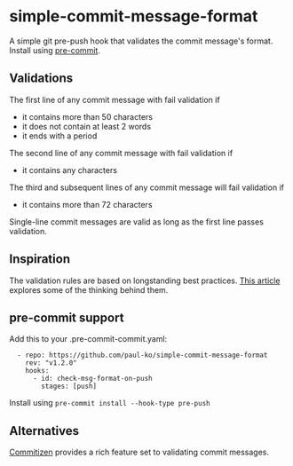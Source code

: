 # simple-commit-message-format
A simple git pre-push hook that validates the commit message's format.
Install using [pre-commit](https://pre-commit.com/).

## Validations
The first line of any commit message with fail validation if

* it contains more than 50 characters
* it does not contain at least 2 words
* it ends with a period

The second line of any commit message with fail validation if

* it contains any characters

The third and subsequent lines of any commit message will fail validation if

* it contains more than 72 characters

Single-line commit messages are valid as long as the first line passes validation.

## Inspiration
The validation rules are based on longstanding best practices.
[This article](https://cbea.ms/git-commit/) explores some of the thinking behind them.

## pre-commit support
Add this to your .pre-commit-commit.yaml:
```
  - repo: https://github.com/paul-ko/simple-commit-message-format
    rev: "v1.2.0"
    hooks:
      - id: check-msg-format-on-push
        stages: [push]
```

Install using `pre-commit install --hook-type pre-push`

## Alternatives
[Commitizen](https://github.com/commitizen-tools/commitizen/) provides a rich feature
set to validating commit messages.
